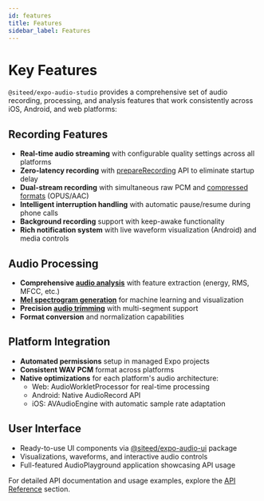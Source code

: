 ```yaml
---
id: features
title: Features
sidebar_label: Features
---
```


# Key Features

`@siteed/expo-audio-studio` provides a comprehensive set of audio recording, processing, and analysis features that work consistently across iOS, Android, and web platforms:

## Recording Features

- **Real-time audio streaming** with configurable quality settings across all platforms
- **Zero-latency recording** with [prepareRecording](api-reference/recording-config.md#zero-latency-recording) API to eliminate startup delay
- **Dual-stream recording** with simultaneous raw PCM and [compressed formats](api-reference/recording-config.md#compression-settings) (OPUS/AAC)
- **Intelligent interruption handling** with automatic pause/resume during phone calls
- **Background recording** support with keep-awake functionality
- **Rich notification system** with live waveform visualization (Android) and media controls

## Audio Processing

- **Comprehensive [audio analysis](api-reference/audio-features/audio-analysis-overview.md)** with feature extraction (energy, RMS, MFCC, etc.)
- **[Mel spectrogram generation](api-reference/audio-processing/extract-mel-spectrogram.md)** for machine learning and visualization
- **Precision [audio trimming](api-reference/audio-processing/trim-audio.md)** with multi-segment support
- **Format conversion** and normalization capabilities

## Platform Integration

- **Automated permissions** setup in managed Expo projects
- **Consistent WAV PCM** format across platforms
- **Native optimizations** for each platform's audio architecture:
  - Web: AudioWorkletProcessor for real-time processing
  - Android: Native AudioRecord API
  - iOS: AVAudioEngine with automatic sample rate adaptation

## User Interface

- Ready-to-use UI components via [@siteed/expo-audio-ui](https://github.com/deeeed/expo-audio-stream/tree/main/packages/expo-audio-ui) package
- Visualizations, waveforms, and interactive audio controls
- Full-featured AudioPlayground application showcasing API usage

For detailed API documentation and usage examples, explore the [API Reference](api-reference/api-intro.md) section.
